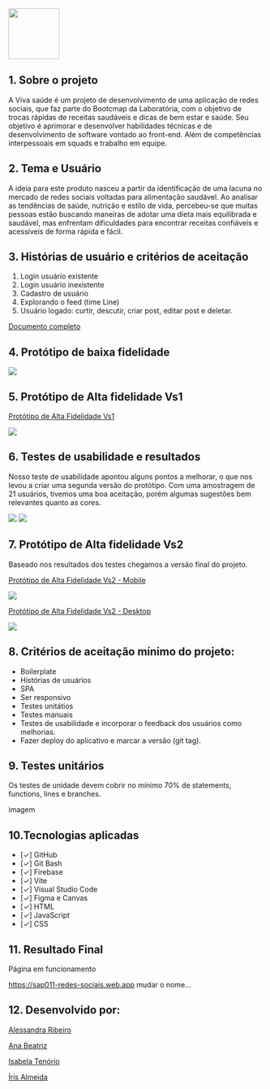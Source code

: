 <img src="./img/Logo.png" width="100" height="100"/>

## 1. Sobre o projeto

A Viva saúde é um projeto de desenvolvimento de uma aplicação de redes sociais, que faz parte do Bootcmap da Laboratória, com o objetivo de trocas rápidas de receitas saudáveis e dicas de bem estar e saúde. 
Seu objetivo é aprimorar e desenvolver habilidades técnicas e de desenvolvimento de software vontado ao front-end. Além de competências interpessoais em squads e trabalho em equipe.

## 2. Tema e Usuário

A ideia para este produto nasceu a partir da identificação de uma lacuna no mercado de redes sociais voltadas para alimentação saudável. Ao analisar as tendências de saúde, nutrição e estilo de vida, percebeu-se que muitas pessoas estão buscando maneiras de adotar uma dieta mais equilibrada e saudável, mas enfrentam dificuldades para encontrar receitas confiáveis e acessíveis de forma rápida e fácil. 

## 3. Histórias de usuário e critérios de aceitação

1. Login usuário existente
2. Login usuário inexistente
3. Cadastro de usuário
4. Explorando o feed (time Line)
5. Usuário logado: curtir, descutir, criar post, editar post e deletar.

<a href="./img/ui.pdf" target="_blank"> Documento completo</a>

## 4. Protótipo de baixa fidelidade

<img src="./img/Logo.png" />

## 5. Protótipo de Alta fidelidade Vs1

<a href="https://www.figma.com/proto/nVcr69GfJRnheHFSWDHOGV/Redes-Sociais?type=design&node-id=71-3&t=KYOfdIAcGbPRhEWK-0&scaling=min-zoom&page-id=0%3A1&starting-point-node-id=71%3A3" target="_blank"> Protótipo de Alta Fidelidade Vs1 </a>

<img src="./img/alta_vs1.png" />

## 6. Testes de usabilidade e resultados

Nosso teste de usabilidade apontou alguns pontos a melhorar, o que nos levou a criar uma segunda versão do protótipo. Com uma amostragem de 21 usuários, tivemos uma boa aceitação, porém algumas sugestões bem relevantes quanto as cores.

<img src="./img/layout.png" />
<img src="./img/comentarios.png" />

## 7. Protótipo de Alta fidelidade Vs2

Baseado nos resultados dos testes chegamos a versão final do projeto. 

<p><a href="https://www.canva.com/design/DAFtJ8Yn5G4/mA-gaEUdfzdqERQrRX59gg/view?mode=prototype#p-gina-sem-nome" target="_blank"> Protótipo de Alta Fidelidade Vs2 - Mobile </a></p>

<img src="./img/alta_mobile.png" />

<p><a href="https://www.canva.com/design/DAFs87DKgZo/pQn7zV3X9Oo9-tuUmW_fxA/view?mode=prototype#p-gina-sem-nome" target="_blank"> Protótipo de Alta Fidelidade Vs2 - Desktop </a></p>

<img src="./img/alta_desk.png" />

## 8. Critérios de aceitação mínimo do projeto:
* Boilerplate
* Histórias de usuários
* SPA 
* Ser responsivo
* Testes unitátios
* Testes manuais
* Testes de usabilidade e incorporar o feedback dos usuários como melhorias.
* Fazer deploy do aplicativo e marcar a versão (git tag).

## 9. Testes unitários
Os testes de unidade devem cobrir no mínimo 70% de statements, functions, lines e branches.

imagem

## 10.Tecnologias aplicadas

* [✓] GitHub
* [✓] Git Bash
* [✓] Firebase
* [✓] Vite
* [✓] Visual Studio Code
* [✓] Figma e Canvas
* [✓] HTML
* [✓] JavaScript
* [✓] CSS

## 11. Resultado Final

 <p> Página em funcionamento </p>
 
 https://sap011-redes-sociais.web.app mudar o nome...

## 12. Desenvolvido por:

<p><a href= "https://www.linkedin.com/in/alessandra-ribeiro-a99080a4/ " > Alessandra Ribeiro </a></p>
<p><a href= " " > Ana Beatriz </a></p>
<p><a href= " " > Isabela Tenório </a></p>
<p><a href= " " > Íris Almeida </a></p>